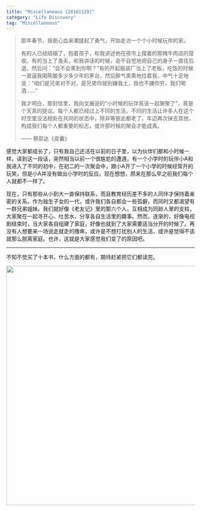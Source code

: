 ```yaml
---
title: "Miscellaneous [20161129]"
category: "Life Discovery"
tag: "Miscellaneous"
---
```


>那年春节，我倒心血来潮提起了勇气，开始走访一个个小时候玩伴的家。
>
>有的人已经结婚了，抱着孩子，和我讲述他在夜市上摆着的那摊牛肉店的营收。有的当上了渔夫，和我讲话的时候，会不自觉地把自己的身子一直往后退，然后问：“会不会熏到你啊？”有的开起服装厂当上了老板，吃饭的时候一直逼我喝陈酿多少多少年的茅台，然后醉气熏熏地拉着我，中气十足地说：“咱们是兄弟对不对，是兄弟你就别嫌我土，我也不嫌你穷，我们喝酒……”
>
>我才明白，那封信里，我向文展说的“小时候的玩伴真该一起聚聚了”，真是个天真的提议。每个人都已经过上不同的生活，不同的生活让许多人在这个时空里没法相处在共同的状态中，除非等彼此都老了，年迈再次抹去其他，构成我们每个人都重要的标志，或许那时候的聚会才能成真。
>
>—— 蔡崇达《皮囊》

感觉大家都成长了，只有我自己还活在以前的日子里，以为伙伴们都和小时候一样。读到这一段话，突然相当以前一个很尴尬的遭遇，有一个小学时的玩伴小A和我进入了不同的初中，在初二的一次聚会中，跟小A开了一个小学的时候经常开的玩笑，但是小A并没有做出小学时的反应。现在想想，原来在那么早之前我们每个人就都不一样了。

现在，只有那些从小到大一直保持联系，而且教育经历差不多的人同伴才保持着亲密的关系。作为独生子女的一代，或许我们各自都会一些孤僻，而同时又都渴望有一群兄弟姐妹。我们就好像《老友记》里的那六个人，互相成为同龄人里的支柱，大家聚在一起寻开心、吐苦水、分享各自生活里的趣事。然而，逐渐的，好像电视剧结束时，当大家各自组建了家庭，好像也就到了大家需要适当分开的时候了。再没有人想要来一场说走就走的撸串，或许是不想打扰别人的生活，或许是觉得不该就那么脱离家庭。也许，这就是大家感觉我们变了的原因吧。

___

不知不觉买了十本书，什么方面的都有，期待赶紧把它们都读完。

<img class="img-responsive center-block" src="https://raw.githubusercontent.com/joshua19881228/my_blogs/master/Life_Discovery/Miscellaneous/figures/books.jpg" alt="" width="640"/>